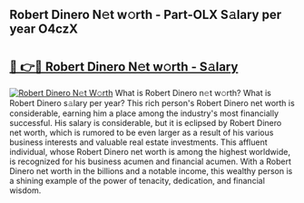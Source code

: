 ## Robert Dinero N𝚎t w𝚘rth - Part-OLX S𝚊lary per year O4czX

# <h2><a href="http://gc3475r.nevu.top/?p=Robert+Dinero">🔗 👉🔴 Robert Dinero N𝚎t w𝚘rth - S𝚊lary</a></h2>

[![Robert Dinero N𝚎t W𝚘rth](https://i.imgur.com/Oavwk0R.jpeg)](http://gc3475r.nevu.top/?p=Robert+Dinero)
What is Robert Dinero n𝚎t w𝚘rth? What is Robert Dinero s𝚊lary per year?
This rich person's Robert Dinero net worth is considerable, earning him a place among the industry's most financially successful. His salary is considerable, but it is eclipsed by Robert Dinero net worth, which is rumored to be even larger as a result of his various business interests and valuable real estate investments. This affluent individual, whose Robert Dinero net worth is among the highest worldwide, is recognized for his business acumen and financial acumen. With a Robert Dinero net worth in the billions and a notable income, this wealthy person is a shining example of the power of tenacity, dedication, and financial wisdom.
